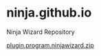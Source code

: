 # ninja.github.io
Ninja Wizard Repository

<a href="/SL4YT4NIC/ninja/blob/main/plugin.program.ninjawizard.zip">plugin.program.ninjawizard.zip</a>
